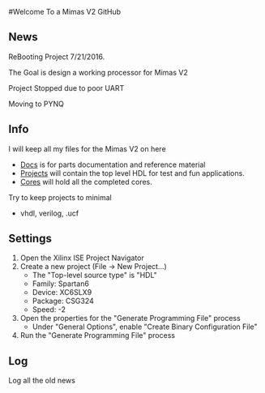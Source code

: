 #Welcome To a Mimas V2 GitHub

## News

ReBooting Project 7/21/2016.

The Goal is design a working processor for Mimas V2

Project Stopped due to poor UART

Moving to PYNQ

## Info

I will keep all my files for the Mimas V2 on here
- [Docs](https://github.com/AEW2015/Mimas_V2/tree/master/Docs) is for parts documentation and reference material
- [Projects](https://github.com/AEW2015/Mimas_V2/tree/master/Projects) will contain the top level HDL for test and fun applications.
- [Cores](https://github.com/AEW2015/Mimas_V2/tree/master/Cores) will hold all the completed cores. 

Try to keep projects to minimal
- vhdl, verilog, .ucf

## Settings 
1. Open the Xilinx ISE Project Navigator
2. Create a new project (File -> New Project...)
    -   The "Top-level source type" is "HDL"
    -   Family: Spartan6
    -   Device: XC6SLX9
    -   Package: CSG324
    -   Speed: -2
3. Open the properties for the "Generate Programming File" process
    -   Under "General Options", enable "Create Binary Configuration File"
4. Run the "Generate Programming File" process

## Log

Log all the old news


